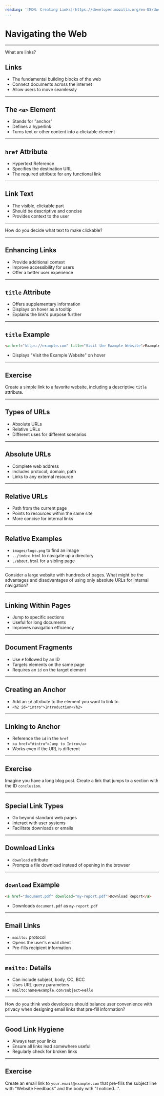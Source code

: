 ```yaml
---
reading: '[MDN: Creating Links](https://developer.mozilla.org/en-US/docs/Learn_web_development/Core/Structuring_content/Creating_links)'
...
```


# Navigating the Web

---

What are links?

## Links

- The fundamental building blocks of the web
- Connect documents across the internet
- Allow users to move seamlessly

---

## The `<a>` Element

- Stands for "anchor"
- Defines a hyperlink
- Turns text or other content into a clickable element

---

## `href` Attribute

- Hypertext Reference
- Specifies the destination URL
- The required attribute for any functional link

---

## Link Text

- The visible, clickable part
- Should be descriptive and concise
- Provides context to the user

---

How do you decide what text to make clickable?

---

## Enhancing Links

- Provide additional context
- Improve accessibility for users
- Offer a better user experience

---

## `title` Attribute

- Offers supplementary information
- Displays on hover as a tooltip
- Explains the link's purpose further

---

## `title` Example

```html
<a href="https://example.com" title="Visit the Example Website">Example Site</a>
```

- Displays "Visit the Example Website" on hover

---

## Exercise

Create a simple link to a favorite website, including a descriptive `title` attribute.

---

## Types of URLs

- Absolute URLs
- Relative URLs
- Different uses for different scenarios

---

## Absolute URLs

- Complete web address
- Includes protocol, domain, path
- Links to any external resource

---

## Relative URLs

- Path from the current page
- Points to resources within the same site
- More concise for internal links

---

## Relative Examples

- `images/logo.png` to find an image
- `../index.html` to navigate up a directory
- `./about.html` for a sibling page

---

Consider a large website with hundreds of pages. What might be the advantages and disadvantages of using only absolute URLs for internal navigation?

---

## Linking Within Pages

- Jump to specific sections
- Useful for long documents
- Improves navigation efficiency

---

## Document Fragments

- Use `#` followed by an ID
- Targets elements on the same page
- Requires an `id` on the target element

---

## Creating an Anchor

- Add an `id` attribute to the element you want to link to
- `<h2 id="intro">Introduction</h2>`

---

## Linking to Anchor

- Reference the `id` in the `href`
- `<a href="#intro">Jump to Intro</a>`
- Works even if the URL is different

---

## Exercise

Imagine you have a long blog post. Create a link that jumps to a section with the ID `conclusion`.

---

## Special Link Types

- Go beyond standard web pages
- Interact with user systems
- Facilitate downloads or emails

---

## Download Links

- `download` attribute
- Prompts a file download instead of opening in the browser

---

## `download` Example

```html
<a href="document.pdf" download="my-report.pdf">Download Report</a>
```

- Downloads `document.pdf` as `my-report.pdf`

---

## Email Links

- `mailto:` protocol
- Opens the user's email client
- Pre-fills recipient information

---

## `mailto:` Details

- Can include subject, body, CC, BCC
- Uses URL query parameters
- `mailto:name@example.com?subject=Hello`

---

How do you think web developers should balance user convenience with privacy when designing email links that pre-fill information?

---

## Good Link Hygiene

- Always test your links
- Ensure all links lead somewhere useful
- Regularly check for broken links

---

## Exercise

Create an email link to `your.email@example.com` that pre-fills the subject line with "Website Feedback" and the body with "I noticed...".
